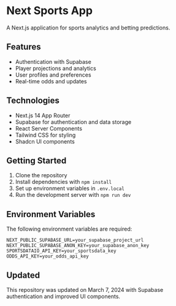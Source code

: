 # Next Sports App

A Next.js application for sports analytics and betting predictions.

## Features

- Authentication with Supabase
- Player projections and analytics
- User profiles and preferences
- Real-time odds and updates

## Technologies

- Next.js 14 App Router
- Supabase for authentication and data storage
- React Server Components
- Tailwind CSS for styling
- Shadcn UI components

## Getting Started

1. Clone the repository
2. Install dependencies with `npm install`
3. Set up environment variables in `.env.local`
4. Run the development server with `npm run dev`

## Environment Variables

The following environment variables are required:

```
NEXT_PUBLIC_SUPABASE_URL=your_supabase_project_url
NEXT_PUBLIC_SUPABASE_ANON_KEY=your_supabase_anon_key
SPORTSDATAIO_API_KEY=your_sportsdata_key
ODDS_API_KEY=your_odds_api_key
```

## Updated

This repository was updated on March 7, 2024 with Supabase authentication and improved UI components.
